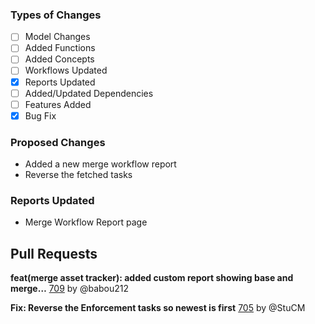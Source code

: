 ### Types of Changes
- [ ] Model Changes
- [ ] Added Functions
- [ ] Added Concepts
- [ ] Workflows Updated
- [x] Reports Updated
- [ ] Added/Updated Dependencies
- [ ] Features Added
- [x] Bug Fix

### Proposed Changes
- Added a new merge workflow report
- Reverse the fetched tasks

### Reports Updated
- Merge Workflow Report page

## Pull Requests

**feat(merge asset tracker): added custom report showing base and merge…**
[709](https://github.com/flaxandteal/coral-arches/pull/709) by @babou212

**Fix: Reverse the Enforcement tasks so newest is first**
[705](https://github.com/flaxandteal/coral-arches/pull/705) by @StuCM

